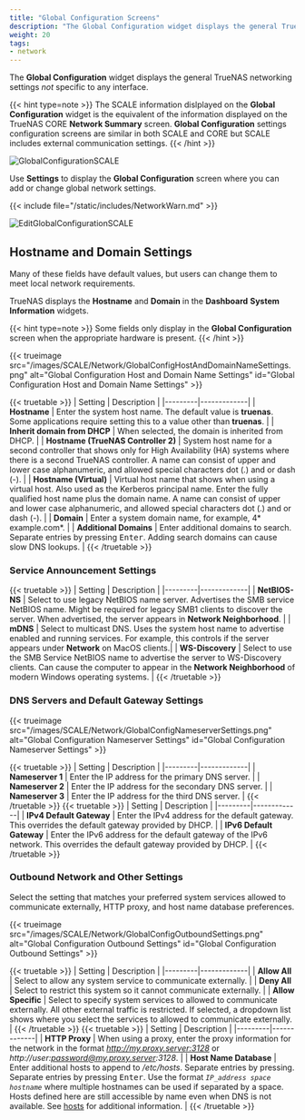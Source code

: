 ```yaml
---
title: "Global Configuration Screens"
description: "The Global Configuration widget displays the general TrueNAS SCALE network settings not specific to any interface."
weight: 20
tags:
- network
---
```


The **Global Configuration** widget displays the general TrueNAS networking settings *not* specific to any interface. 

{{< hint type=note >}}
The SCALE information dislplayed on the **Global Configuration** widget is the equivalent of the information displayed on the TrueNAS CORE **Network Summary** screen. **Global Configuration** settings configuration screens are similar in both SCALE and CORE but SCALE includes external communication settings.
{{< /hint >}}

![GlobalConfigurationSCALE](/images/SCALE/Network/GlobalConfiguration.png "Global Configuration")

Use **Settings** to display the **Global Configuration** screen where you can add or change global network settings.

{{< include file="/static/includes/NetworkWarn.md" >}}

![EditGlobalConfigurationSCALE](/images/SCALE/Network/EditGlobalConfiguration.png "Global Configuration Options")

## Hostname and Domain Settings
Many of these fields have default values, but users can change them to meet local network requirements.

TrueNAS displays the **Hostname** and **Domain** in the **Dashboard** **System Information** widgets. 

{{< hint type=note >}}
Some fields only display in the **Global Configuration** screen when the appropriate hardware is present.
{{< /hint >}}  

{{< trueimage src="/images/SCALE/Network/GlobalConfigHostAndDomainNameSettings.png" alt="Global Configuration Host and Domain Name Settings" id="Global Configuration Host and Domain Name Settings" >}}

{{< truetable >}}
| Setting | Description |
|---------|-------------|
| **Hostname** | Enter the system host name. The default value is **truenas**. Some applications require setting this to a value other than **truenas**. |
| **Inherit domain from DHCP** | When selected, the domain is inherited from DHCP. |
| **Hostname (TrueNAS Controller 2)** | System host name for a second controller that shows only for High Availability (HA) systems where there is a second TrueNAS controller. A name can consist of upper and lower case alphanumeric, and allowed special characters dot (.) and or dash (-). |
| **Hostname (Virtual)** | Virtual host name that shows when using a virtual host. Also used as the Kerberos principal name. Enter the fully qualified host name plus the domain name. A name can consist of upper and lower case alphanumeric, and allowed special characters dot (.) and or dash (-). |
| **Domain** | Enter a system domain name, for example, 4* example.com*. |
| **Additional Domains** | Enter additional domains to search. Separate entries by pressing <kbd>Enter</kbd>. Adding search domains can cause slow DNS lookups. |
{{< /truetable >}}

### Service Announcement Settings

{{< truetable >}}
| Setting | Description |
|---------|-------------|
| **NetBIOS-NS** | Select to use legacy NetBIOS name server. Advertises the SMB service NetBIOS name. Might be required for legacy SMB1 clients to discover the server. When advertised, the server appears in **Network Neighborhood**. |
| **mDNS** | Select to multicast DNS. Uses the system host name to advertise enabled and running services. For example, this controls if the server appears under **Network** on MacOS clients.|
| **WS-Discovery** | Select to use the SMB Service NetBIOS name to advertise the server to WS-Discovery clients. Can cause the computer to appear in the **Network Neighborhood** of modern Windows operating systems. |
{{< /truetable >}}

### DNS Servers and Default Gateway Settings

{{< trueimage src="/images/SCALE/Network/GlobalConfigNameserverSettings.png" alt="Global Configuration Nameserver Settings" id="Global Configuration Nameserver Settings" >}}

{{< truetable >}}
| Setting | Description |
|---------|-------------|
| **Nameserver 1** | Enter the IP address for the primary DNS server. |
| **Nameserver 2** | Enter the IP address for the secondary DNS server. |
| **Nameserver 3** | Enter the IP address for the third DNS server. |
{{< /truetable >}}
{{< truetable >}}
| Setting | Description |
|---------|-------------|
| **IPv4 Default Gateway** | Enter the IPv4 address for the default gateway. This overrides the default gateway provided by DHCP. |
| **IPv6 Default Gateway** | Enter the IPv6 address for the default gateway of the IPv6 network. This overrides the default gateway provided by DHCP. |
{{< /truetable >}}

### Outbound Network and Other Settings
Select the setting that matches your preferred system services allowed to communicate externally, HTTP proxy, and host name database preferences.

{{< trueimage src="/images/SCALE/Network/GlobalConfigOutboundSettings.png" alt="Global Configuration Outbound Settings" id="Global Configuration Outbound Settings" >}}

{{< truetable >}}
| Setting | Description |
|---------|-------------|
| **Allow All** | Select to allow any system service to communicate externally. |
| **Deny All** | Select to restrict this system so it cannot communicate externally. |
| **Allow Specific** | Select to specify system services to allowed to communicate externally. All other external traffic is restricted. If selected, a dropdown list shows where you select the services to allowed to communicate externally. |
{{< /truetable >}}
{{< truetable >}}
| Setting | Description |
|---------|-------------|
| **HTTP Proxy** | When using a proxy, enter the proxy information for the network in the format *http://my.proxy.server:3128* or *http://user:password@my.proxy.server:3128*. |
| **Host Name Database** | Enter additional hosts to append to */etc/hosts*. Separate entries by pressing. Separate entries by pressing <kbd>Enter</kbd>. Use the format *`IP_address space hostname`* where multiple hostnames can be used if separated by a space. Hosts defined here are still accessible by name even when DNS is not available. See [hosts](https://manpages.debian.org/unstable/bind9-host/host.1.en.html) for additional information. |
{{< /truetable >}}
